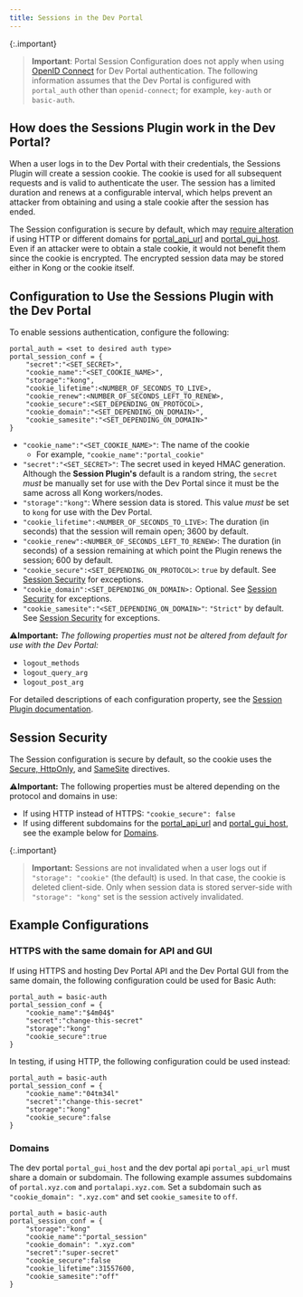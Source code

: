 ```yaml
---
title: Sessions in the Dev Portal
---
```


{:.important}
> **Important**: Portal Session Configuration does not apply when using [OpenID Connect](/hub/kong-inc/openid-connect) for Dev Portal authentication. The following information assumes that the Dev Portal is configured with `portal_auth` other than `openid-connect`; for example, `key-auth` or `basic-auth`.

## How does the Sessions Plugin work in the Dev Portal?

When a user logs in to the Dev Portal with their credentials, the Sessions Plugin will create a session cookie. The cookie is used for all subsequent requests and is valid to authenticate the user. The session has a limited duration and renews at a configurable interval, which helps prevent an attacker from obtaining and using a stale cookie after the session has ended.

The Session configuration is secure by default, which may [require alteration](#session-security) if using HTTP or different domains for [portal_api_url](/gateway/{{page.kong_version}}/reference/property-reference/#portal_api_url) and [portal_gui_host](/gateway/{{page.kong_version}}/reference/property-reference/#portal_gui_host). Even if an attacker were to obtain a stale cookie, it would not benefit them since the cookie is encrypted. The encrypted session data may be stored either in Kong or the cookie itself.

## Configuration to Use the Sessions Plugin with the Dev Portal

To enable sessions authentication, configure the following:

```
portal_auth = <set to desired auth type>
portal_session_conf = {
    "secret":"<SET_SECRET>",
    "cookie_name":"<SET_COOKIE_NAME>",
    "storage":"kong",
    "cookie_lifetime":<NUMBER_OF_SECONDS_TO_LIVE>,
    "cookie_renew":<NUMBER_OF_SECONDS_LEFT_TO_RENEW>,
    "cookie_secure":<SET_DEPENDING_ON_PROTOCOL>,
    "cookie_domain":"<SET_DEPENDING_ON_DOMAIN>",
    "cookie_samesite":"<SET_DEPENDING_ON_DOMAIN>"
}
```

* `"cookie_name":"<SET_COOKIE_NAME>"`: The name of the cookie
  * For example, `"cookie_name":"portal_cookie"`
* `"secret":"<SET_SECRET>"`: The secret used in keyed HMAC generation. Although
  the **Session Plugin's** default is a random string, the `secret` _must_ be
  manually set for use with the Dev Portal since it must be the same across all
  Kong workers/nodes.
* `"storage":"kong"`: Where session data is stored. This value _must_ be set to `kong` for use with the Dev Portal.
* `"cookie_lifetime":<NUMBER_OF_SECONDS_TO_LIVE>`: The duration (in seconds) that the session will remain open; 3600 by    default.
* `"cookie_renew":<NUMBER_OF_SECONDS_LEFT_TO_RENEW>`: The duration (in seconds) of a session remaining at which point
   the Plugin renews the session; 600 by default.
* `"cookie_secure":<SET_DEPENDING_ON_PROTOCOL>`: `true` by default. See [Session Security](#session-security) for
    exceptions.
* `"cookie_domain":<SET_DEPENDING_ON_DOMAIN>:` Optional. See [Session Security](#session-security) for exceptions.
* `"cookie_samesite":"<SET_DEPENDING_ON_DOMAIN>"`: `"Strict"` by default. See [Session Security](#session-security) for
    exceptions.

⚠️**Important:**
*The following properties must not be altered from default for use with the Dev Portal:*
* `logout_methods`
* `logout_query_arg`
* `logout_post_arg`

For detailed descriptions of each configuration property, see the [Session Plugin documentation](/hub/kong-inc/session).

## Session Security

The Session configuration is secure by default, so the cookie uses the [Secure, HttpOnly](https://developer.mozilla.org/en-US/docs/Web/HTTP/Cookies#Secure_and_HttpOnly_cookies), and [SameSite](https://developer.mozilla.org/en-US/docs/Web/HTTP/Cookies#SameSite_cookies) directives.

⚠️**Important:** The following properties must be altered depending on the protocol and domains in use:
* If using HTTP instead of HTTPS: `"cookie_secure": false`
* If using different subdomains for the [portal_api_url](/gateway/{{page.kong_version}}/reference/property-reference/#portal_api_url) and [portal_gui_host](/gateway/{{page.kong_version}}/property-reference/#portal_gui_host), see the example below for [Domains](/gateway/{{page.kong_version}}/developer-portal/configuration/authentication/sessions/#domains).

{:.important}
> **Important:** Sessions are not invalidated when a user logs out if `"storage": "cookie"`
(the default) is used. In that case, the cookie is deleted client-side. Only when session data is
stored server-side with `"storage": "kong"` set is the session actively invalidated.

## Example Configurations

### HTTPS with the same domain for API and GUI

If using HTTPS and hosting Dev Portal API and the Dev Portal GUI from the same domain, the following configuration could be used for Basic Auth:

```
portal_auth = basic-auth
portal_session_conf = {
    "cookie_name":"$4m04$"
    "secret":"change-this-secret"
    "storage":"kong"
    "cookie_secure":true
}
```

In testing, if using HTTP, the following configuration could be used instead:

```
portal_auth = basic-auth
portal_session_conf = {
    "cookie_name":"04tm34l"
    "secret":"change-this-secret"
    "storage":"kong"
    "cookie_secure":false
}
```

### Domains

The dev portal `portal_gui_host` and the dev
portal api `portal_api_url` must share a domain or subdomain. The following
example assumes subdomains of `portal.xyz.com` and `portalapi.xyz.com`.
Set a subdomain such as ``"cookie_domain": ".xyz.com"`` and set
`cookie_samesite` to `off`.

```
portal_auth = basic-auth
portal_session_conf = {
    "storage":"kong"
    "cookie_name":"portal_session"
    "cookie_domain": ".xyz.com"
    "secret":"super-secret"
    "cookie_secure":false
    "cookie_lifetime":31557600,
    "cookie_samesite":"off"
}
```
